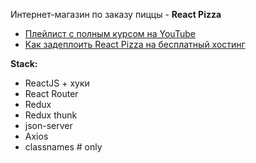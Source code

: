 Интернет-магазин по заказу пиццы - **React Pizza**

- [Плейлист с полным курсом на YouTube](https://www.youtube.com/watch?v=bziVFvq8cLQ&list=PL0FGkDGJQjJFMRmP7wZ771m1Nx-m2_qXq)
- [Как задеплоить React Pizza на бесплатный хостинг](https://www.youtube.com/watch?v=-pJN9faoa8E&t=1951s)

**Stack:**

- ReactJS + хуки
- React Router
- Redux
- Redux thunk
- json-server
- Axios
- classnames
#   o n l y  
 
